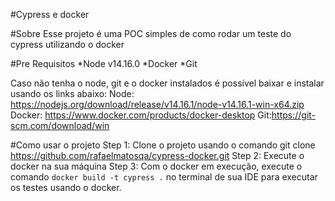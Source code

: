 
#Cypress e docker

   #Sobre
   Esse projeto é uma POC simples de como rodar um teste do cypress utilizando o docker
    
   #Pre Requisitos
     *Node v14.16.0
     *Docker
     *Git
      
Caso não tenha o node, git e o docker instalados é possível baixar e instalar usando os links abaixo:
   Node: https://nodejs.org/download/release/v14.16.1/node-v14.16.1-win-x64.zip
   Docker: https://www.docker.com/products/docker-desktop
   Git:https://git-scm.com/download/win

   #Como usar o projeto
   Step 1: Clone o projeto usando o comando git clone https://github.com/rafaelmatosqa/cypress-docker.git
   Step 2: Execute o docker na sua máquina
   Step 3: Com o docker em execução, execute o comando `docker build -t cypress .` no terminal de sua IDE para executar os testes usando o docker.
  

